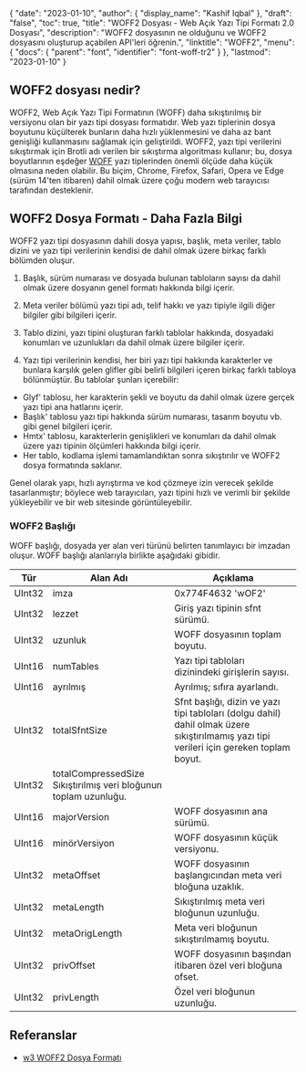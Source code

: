 {
  "date": "2023-01-10",
  "author": {
    "display_name": "Kashif Iqbal"
},
  "draft": "false",
  "toc": true,
  "title": "WOFF2 Dosyası - Web Açık Yazı Tipi Formatı 2.0 Dosyası",
  "description": "WOFF2 dosyasının ne olduğunu ve WOFF2 dosyasını oluşturup açabilen API'leri öğrenin.",
  "linktitle": "WOFF2",
  "menu": {
    "docs": {
      "parent": "font",
      "identifier": "font-woff-tr2"
}
},
  "lastmod": "2023-01-10"
}

## WOFF2 dosyası nedir?

WOFF2, Web Açık Yazı Tipi Formatının (WOFF) daha sıkıştırılmış bir versiyonu olan bir yazı tipi dosyası formatıdır. Web yazı tiplerinin dosya boyutunu küçülterek bunların daha hızlı yüklenmesini ve daha az bant genişliği kullanmasını sağlamak için geliştirildi. WOFF2, yazı tipi verilerini sıkıştırmak için Brotli adı verilen bir sıkıştırma algoritması kullanır; bu, dosya boyutlarının eşdeğer [WOFF](/font/woff/) yazı tiplerinden önemli ölçüde daha küçük olmasına neden olabilir. Bu biçim, Chrome, Firefox, Safari, Opera ve Edge (sürüm 14'ten itibaren) dahil olmak üzere çoğu modern web tarayıcısı tarafından desteklenir.

## WOFF2 Dosya Formatı - Daha Fazla Bilgi

WOFF2 yazı tipi dosyasının dahili dosya yapısı, başlık, meta veriler, tablo dizini ve yazı tipi verilerinin kendisi de dahil olmak üzere birkaç farklı bölümden oluşur.

 1. Başlık, sürüm numarası ve dosyada bulunan tabloların sayısı da dahil olmak üzere dosyanın genel formatı hakkında bilgi içerir.

 1. Meta veriler bölümü yazı tipi adı, telif hakkı ve yazı tipiyle ilgili diğer bilgiler gibi bilgileri içerir.

 1. Tablo dizini, yazı tipini oluşturan farklı tablolar hakkında, dosyadaki konumları ve uzunlukları da dahil olmak üzere bilgiler içerir.

 1. Yazı tipi verilerinin kendisi, her biri yazı tipi hakkında karakterler ve bunlara karşılık gelen glifler gibi belirli bilgileri içeren birkaç farklı tabloya bölünmüştür. Bu tablolar şunları içerebilir:

 * Glyf' tablosu, her karakterin şekli ve boyutu da dahil olmak üzere gerçek yazı tipi ana hatlarını içerir.
 * Başlık' tablosu yazı tipi hakkında sürüm numarası, tasarım boyutu vb. gibi genel bilgileri içerir.
 * Hmtx' tablosu, karakterlerin genişlikleri ve konumları da dahil olmak üzere yazı tipinin ölçümleri hakkında bilgi içerir.
 * Her tablo, kodlama işlemi tamamlandıktan sonra sıkıştırılır ve WOFF2 dosya formatında saklanır.

Genel olarak yapı, hızlı ayrıştırma ve kod çözmeye izin verecek şekilde tasarlanmıştır; böylece web tarayıcıları, yazı tipini hızlı ve verimli bir şekilde yükleyebilir ve bir web sitesinde görüntüleyebilir.

### WOFF2 Başlığı
WOFF başlığı, dosyada yer alan veri türünü belirten tanımlayıcı bir imzadan oluşur. WOFF başlığı alanlarıyla birlikte aşağıdaki gibidir.

|Tür|Alan Adı|Açıklama|
---|---|---|
|UInt32|imza |0x774F4632 'wOF2' |
|UInt32| lezzet |Giriş yazı tipinin sfnt sürümü.|
|UInt32| uzunluk |WOFF dosyasının toplam boyutu.|
|UInt16| numTables |Yazı tipi tabloları dizinindeki girişlerin sayısı.|
|UInt16| ayrılmış |Ayrılmış; sıfıra ayarlandı.|
|UInt32| totalSfntSize |Sfnt başlığı, dizin ve yazı tipi tabloları (dolgu dahil) dahil olmak üzere sıkıştırılmamış yazı tipi verileri için gereken toplam boyut.|
|UInt32| totalCompressedSize Sıkıştırılmış veri bloğunun toplam uzunluğu.|
|UInt16| majorVersion |WOFF dosyasının ana sürümü.|
|UInt16| minörVersiyon |WOFF dosyasının küçük versiyonu.|
|UInt32| metaOffset |WOFF dosyasının başlangıcından meta veri bloğuna uzaklık.|
|UInt32| metaLength |Sıkıştırılmış meta veri bloğunun uzunluğu.|
|UInt32| metaOrigLength |Meta veri bloğunun sıkıştırılmamış boyutu.|
|UInt32| privOffset |WOFF dosyasının başından itibaren özel veri bloğuna ofset.|
|UInt32| privLength |Özel veri bloğunun uzunluğu.|


## Referanslar
 * [w3 WOFF2 Dosya Formatı](https://www.w3.org/TR/WOFF2/)

